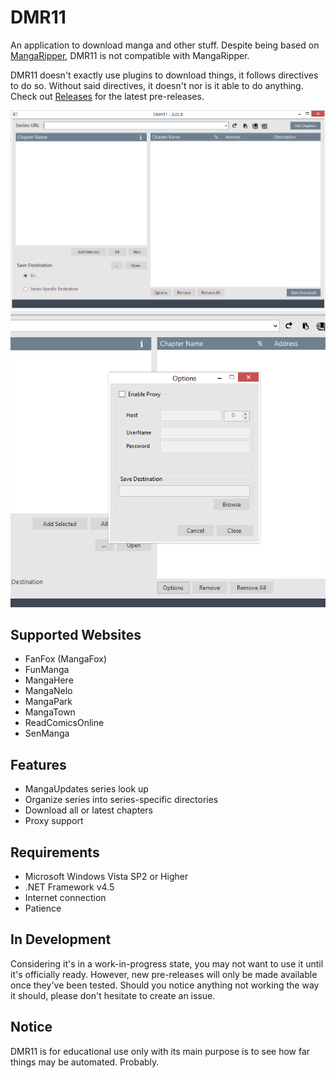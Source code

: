 # DMR11
An application to download manga and other stuff. Despite being based on [MangaRipper](https://github.com/NguyenDanPhuong/MangaRipper), DMR11 is not compatible with MangaRipper. 

DMR11 doesn't exactly use plugins to download things, it follows directives to do so. Without said directives, it doesn't nor is it able to do anything. Check out [Releases](https://github.com/JedBurke/DMR11/releases) for the latest pre-releases.

![Image of the main window](readme/main.PNG)
![Image of the options window](readme/options.PNG)

## Supported Websites

* FanFox (MangaFox)
* FunManga
* MangaHere
* MangaNelo
* MangaPark
* MangaTown
* ReadComicsOnline
* SenManga

## Features

* MangaUpdates series look up
* Organize series into series-specific directories
* Download all or latest chapters
* Proxy support

## Requirements

* Microsoft Windows Vista SP2 or Higher
* .NET Framework v4.5
* Internet connection
* Patience

## In Development

Considering it's in a work-in-progress state, you may not want to use it until it's officially ready. However, new pre-releases will only be made available once they've been tested. Should you notice anything not working the way it should, please don't hesitate to create an issue.

## Notice

DMR11 is for educational use only with its main purpose is to see how far things may be automated. Probably.
